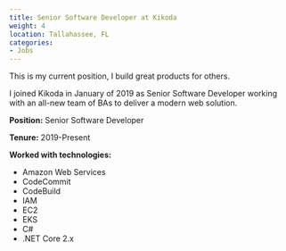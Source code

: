 ```yaml
---
title: Senior Software Developer at Kikoda
weight: 4
location: Tallahassee, FL
categories:
- Jobs
---
```


This is my current position, I build great products for others.

<!--more-->

I joined Kikoda in January of 2019 as Senior Software Developer working with an all-new team of BAs to deliver a modern web solution.

**Position:** Senior Software Developer

**Tenure:** 2019-Present

**Worked with technologies:**

- Amazon Web Services
 - CodeCommit
 - CodeBuild
 - IAM
 - EC2
 - EKS
- C#
- .NET Core 2.x
